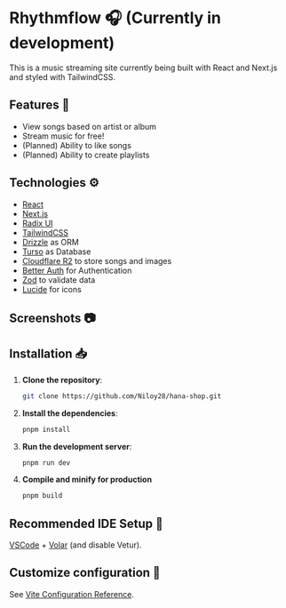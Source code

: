 # Rhythmflow 🎧 (Currently in development)

This is a music streaming site currently being built with React and Next.js and styled with TailwindCSS.

## Features 🎉

- View songs based on artist or album
- Stream music for free!
- (Planned) Ability to like songs
- (Planned) Ability to create playlists

## Technologies ⚙️
- [React](https://react.dev/)
- [Next.js](https://nextjs.org/)
- [Radix UI](https://www.radix-ui.com/)
- [TailwindCSS](https://tailwindcss.com/)
- [Drizzle](https://orm.drizzle.team/) as ORM
- [Turso](https://turso.tech/) as Database
- [Cloudflare R2](https://www.cloudflare.com/developer-platform/products/r2/) to store songs and images
- [Better Auth](https://www.better-auth.com/) for Authentication
- [Zod](https://zod.dev/) to validate data
- [Lucide](https://lucide.dev/) for icons

## Screenshots 📷

## Installation 📥

1. **Clone the repository**:

   ```bash
   git clone https://github.com/Niloy28/hana-shop.git

   ```

2. **Install the dependencies**:

   ```bash
   pnpm install

   ```

3. **Run the development server**:

   ```bash
   pnpm run dev
   ```

4. **Compile and minify for production**
   ```bash
   pnpm build
   ```

## Recommended IDE Setup 📝

[VSCode](https://code.visualstudio.com/) + [Volar](https://marketplace.visualstudio.com/items?itemName=Vue.volar) (and disable Vetur).

## Customize configuration 🔧

See [Vite Configuration Reference](https://vitejs.dev/config/).
